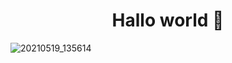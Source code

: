 <h1 align="center">
 Hallo world 👋
</h1>
</div>


<!--
**R-203/R-203** is a ✨ _special_ ✨ repository because its `README.md` (this file) appears on your GitHub profile.

Here are some ideas to get you started:

- 🔭 I’m currently working on ...
- 🌱 I’m currently learning ...
- 👯 I’m looking to collaborate on ...
- 🤔 I’m looking for help with ...
- 💬 Ask me about ...
- 📫 How to reach me: ...
- 😄 Pronouns: ...
- ⚡ Fun fact: ...
-->
![20210519_135614](https://user-images.githubusercontent.com/76813856/140893880-142f75a3-c488-4a3a-8f43-5c74d049acea.jpg)
